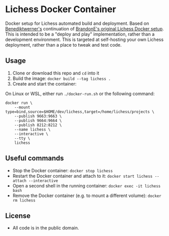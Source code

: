 # Lichess Docker Container

Docker setup for Lichess automated build and deployment. Based on [Benediktwerner's](https://github.com/benediktwerner/lichess-docker) continuation of [BrandonE's original Lichess Docker setup](https://github.com/BrandonE/lichocker).  This is intended to be a "deploy and play" implementation, rather than a development environment.  This is targeted at self-hosting your own Lichess deployment, rather than a place to tweak and test code.

## Usage

1. Clone or download this repo and `cd` into it
2. Build the image: `docker build --tag lichess .`
3. Create and start the container:

On Linux or WSL, either run `./docker-run.sh` or the following command:
```
docker run \
    --mount type=bind,source=$HOME/dev/lichess,target=/home/lichess/projects \
    --publish 9663:9663 \
    --publish 9664:9664 \
    --publish 8212:8212 \
    --name lichess \
    --interactive \
    --tty \
    lichess
```

## Useful commands

* Stop the Docker container: `docker stop lichess`
* Restart the Docker container and attach to it: `docker start lichess --attach --interactive`
* Open a second shell in the running container: `docker exec -it lichess bash`
* Remove the Docker container (e.g. to mount a different volume): `docker rm lichess`

## License

- All code is in the public domain.

